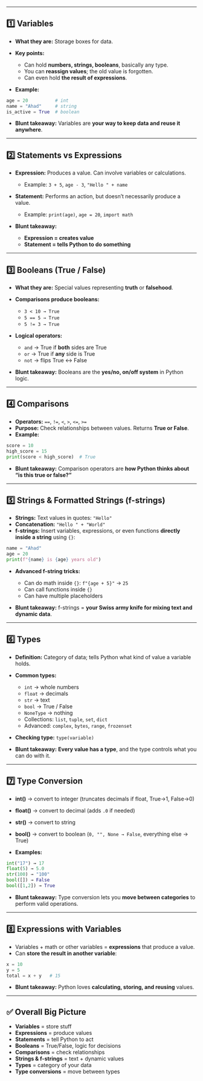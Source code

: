 
---

## **1️⃣ Variables**

* **What they are:** Storage boxes for data.
* **Key points:**

  * Can hold **numbers, strings, booleans**, basically any type.
  * You can **reassign values**; the old value is forgotten.
  * Can even hold **the result of expressions**.
* **Example:**

```python
age = 20          # int
name = "Ahad"     # string
is_active = True  # boolean
```

* **Blunt takeaway:** Variables are **your way to keep data and reuse it anywhere**.

---

## **2️⃣ Statements vs Expressions**

* **Expression:** Produces a value. Can involve variables or calculations.

  * Example: `3 + 5`, `age - 3`, `"Hello " + name`
* **Statement:** Performs an action, but doesn’t necessarily produce a value.

  * Example: `print(age)`, `age = 20`, `import math`
* **Blunt takeaway:**

  * **Expression = creates value**
  * **Statement = tells Python to do something**

---

## **3️⃣ Booleans (True / False)**

* **What they are:** Special values representing **truth** or **falsehood**.
* **Comparisons produce booleans:**

  * `3 < 10 → True`
  * `5 == 5 → True`
  * `5 != 3 → True`
* **Logical operators:**

  * `and` → True if **both** sides are True
  * `or` → True if **any** side is True
  * `not` → flips True ↔ False
* **Blunt takeaway:** Booleans are the **yes/no, on/off system** in Python logic.

---

## **4️⃣ Comparisons**

* **Operators:** `==`, `!=`, `<`, `>`, `<=`, `>=`
* **Purpose:** Check relationships between values. Returns **True or False**.
* **Example:**

```python
score = 10
high_score = 15
print(score < high_score)  # True
```

* **Blunt takeaway:** Comparison operators are **how Python thinks about “is this true or false?”**

---

## **5️⃣ Strings & Formatted Strings (f-strings)**

* **Strings:** Text values in quotes: `"Hello"`
* **Concatenation:** `"Hello " + "World"`
* **f-strings:** Insert variables, expressions, or even functions **directly inside a string** using `{}`:

```python
name = "Ahad"
age = 20
print(f"{name} is {age} years old")
```

* **Advanced f-string tricks:**

  * Can do math inside `{}`: `f"{age + 5}"` → `25`
  * Can call functions inside `{}`
  * Can have multiple placeholders

* **Blunt takeaway:** f-strings = **your Swiss army knife for mixing text and dynamic data**.

---

## **6️⃣ Types**

* **Definition:** Category of data; tells Python what kind of value a variable holds.

* **Common types:**

  * `int` → whole numbers
  * `float` → decimals
  * `str` → text
  * `bool` → True / False
  * `NoneType` → nothing
  * Collections: `list`, `tuple`, `set`, `dict`
  * Advanced: `complex`, `bytes`, `range`, `frozenset`

* **Checking type:** `type(variable)`

* **Blunt takeaway:** **Every value has a type**, and the type controls what you can do with it.

---

## **7️⃣ Type Conversion**

* **int()** → convert to integer (truncates decimals if float, True→1, False→0)

* **float()** → convert to decimal (adds `.0` if needed)

* **str()** → convert to string

* **bool()** → convert to boolean (`0, "", None → False`, everything else → True)

* **Examples:**

```python
int("17") → 17
float(5) → 5.0
str(100) → "100"
bool([]) → False
bool([1,2]) → True
```

* **Blunt takeaway:** Type conversion lets you **move between categories** to perform valid operations.

---

## **8️⃣ Expressions with Variables**

* Variables + math or other variables = **expressions** that produce a value.
* Can **store the result in another variable**:

```python
x = 10
y = 5
total = x + y   # 15
```

* **Blunt takeaway:** Python loves **calculating, storing, and reusing** values.

---

## ✅ **Overall Big Picture**

* **Variables** = store stuff
* **Expressions** = produce values
* **Statements** = tell Python to act
* **Booleans** = True/False, logic for decisions
* **Comparisons** = check relationships
* **Strings & f-strings** = text + dynamic values
* **Types** = category of your data
* **Type conversions** = move between types

